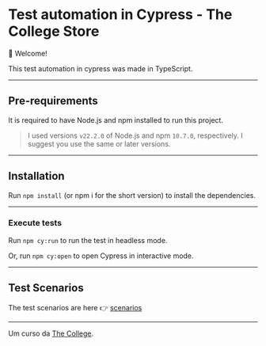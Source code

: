 # Test automation in Cypress - The College Store

👋 Welcome!

This test automation in cypress was made in TypeScript.

---

## Pre-requirements
It is required to have Node.js and npm installed to run this project.

> I used versions `v22.2.0` of Node.js and npm `10.7.0`, respectively. I suggest you use the same or later versions.

---

## Installation
Run `npm install` (or npm i for the short version) to install the dependencies.

---

### Execute tests

Run `npm cy:run` to run the test in headless mode.

Or, run `npm cy:open` to open Cypress in interactive mode.

___

## Test Scenarios

The test scenarios are here 👉  [scenarios](https://github.com/henriquewlinux/cypress-testing-the-college/blob/main/scenarios.md)

___

Um curso da [The College](https://araujosnathan.com/).